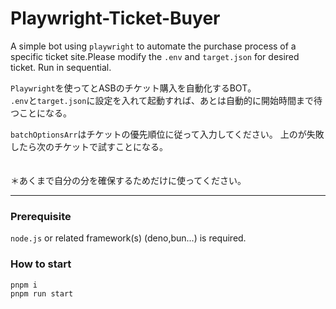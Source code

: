 # Playwright-Ticket-Buyer
A simple bot using `playwright` to automate the purchase process of a specific ticket site.Please modify the `.env`  and `target.json` for desired ticket. Run in sequential.

`Playwright`を使ってとASBのチケット購入を自動化するBOT。\
`.env`と`target.json`に設定を入れて起動すれば、あとは自動的に開始時間まで待つことになる。

`batchOptionsArr`はチケットの優先順位に従って入力してください。
上のが失敗したら次のチケットで試すことになる。\
\
\
＊あくまで自分の分を確保するためだけに使ってください。

---

### Prerequisite

`node.js` or related framework(s) (deno,bun...) is required.

### How to start

```shell
pnpm i
pnpm run start
```

